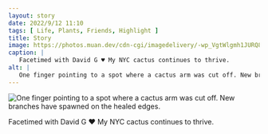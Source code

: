```yaml
---
layout: story
date: 2022/9/12 11:10
tags: [ Life, Plants, Friends, Highlight ]
title: Story
image: https://photos.muan.dev/cdn-cgi/imagedelivery/-wp_VgtWlgmh1JURQ8t1mg/64a056de-bac0-4c79-744b-526b858c8500/public
caption: |
   Facetimed with David G ♥︎ My NYC cactus continues to thrive.
alt: |
   One finger pointing to a spot where a cactus arm was cut off. New branches have spawned on the healed edges.
---
```


![One finger pointing to a spot where a cactus arm was cut off. New branches have spawned on the healed edges.](https://photos.muan.dev/cdn-cgi/imagedelivery/-wp_VgtWlgmh1JURQ8t1mg/64a056de-bac0-4c79-744b-526b858c8500/public)

Facetimed with David G ♥︎ My NYC cactus continues to thrive.
